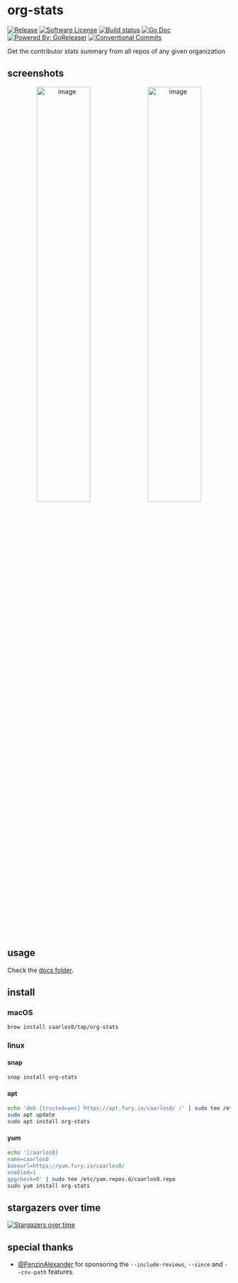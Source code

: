# org-stats

[![Release](https://img.shields.io/github/release/caarlos0/org-stats.svg?style=for-the-badge)](https://github.com/caarlos0/org-stats/releases/latest)
[![Software License](https://img.shields.io/badge/license-MIT-brightgreen.svg?style=for-the-badge)](/LICENSE.md)
[![Build status](https://img.shields.io/github/workflow/status/caarlos0/org-stats/build?style=for-the-badge)](https://github.com/caarlos0/org-stats/actions?workflow=build)
[![Go Doc](https://img.shields.io/badge/godoc-reference-blue.svg?style=for-the-badge)](http://godoc.org/github.com/caarlos0/org-stats)
[![Powered By: GoReleaser](https://img.shields.io/badge/powered%20by-goreleaser-green.svg?style=for-the-badge)](https://github.com/goreleaser)
[![Conventional Commits](https://img.shields.io/badge/Conventional%20Commits-1.0.0-yellow.svg?style=for-the-badge)](https://conventionalcommits.org)

Get the contributor stats summary from all repos of any given organization

## screenshots

<p align="center">
  <img width="49%" alt="image" src="https://user-images.githubusercontent.com/245435/125717673-163da857-3456-4b98-ab66-29f5bc61e7cf.png">
  <img width="49%" alt="image" src="https://user-images.githubusercontent.com/245435/125717683-821e13cc-3b2f-4c4d-9032-b69eb26bf5c6.png">
</p>


## usage

Check the [docs folder](/docs/org-stats.md).

## install

### macOS

```sh
brew install caarlos0/tap/org-stats
```

### linux

#### snap

```sh
snap install org-stats
```

#### apt

```sh
echo 'deb [trusted=yes] https://apt.fury.io/caarlos0/ /' | sudo tee /etc/apt/sources.list.d/caarlos0.list
sudo apt update
sudo apt install org-stats
```

#### yum

```sh
echo '[caarlos0]
name=caarlos0
baseurl=https://yum.fury.io/caarlos0/
enabled=1
gpgcheck=0' | sudo tee /etc/yum.repos.d/caarlos0.repo
sudo yum install org-stats
```

## stargazers over time

[![Stargazers over time](https://starchart.cc/caarlos0/org-stats.svg)](https://starchart.cc/caarlos0/org-stats)

## special thanks

- [@PenzinAlexander](https://github.com/PenzinAlexander) for sponsoring the `--include-reviews`, `--since` and `--csv-path` features.
